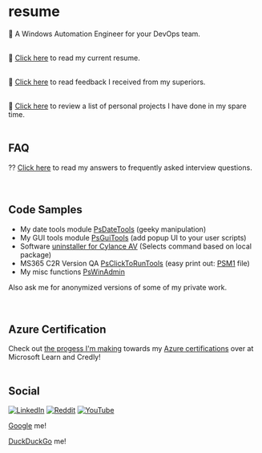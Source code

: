 # resume
👀 A Windows Automation Engineer for your DevOps team.
</br>
</br>

📜 [Click here](https://github.com/tonypags/resume/blob/master/A-Pagliaro-Resume.md) to read my current resume.
</br>
</br>

📢 [Click here](https://github.com/tonypags/resume/blob/master/Testimonials.md) to read feedback I received from my superiors.
</br>
</br>

📐 [Click here](https://github.com/tonypags/resume/blob/master/Personal-Projects.md) to review a list of personal projects I have done in my spare time.
</br>
</br>

## FAQ
⁇ [Click here](https://github.com/tonypags/resume/blob/master/FAQ.md) to read my answers to frequently asked interview questions. 
</br>
</br>
</br>

## Code Samples
- My date tools module [PsDateTools](https://github.com/tonypags/PsDateTools/) (geeky manipulation)
- My GUI tools module [PsGuiTools](https://github.com/tonypags/PsGuiTools) (add popup UI to your user scripts)
- Software [uninstaller for Cylance AV](https://github.com/tonypags/resume/blob/master/code-samples/Get-CylanceUninstallString.ps1) (Selects command based on local package)
- MS365 C2R Version QA [PsClickToRunTools](https://github.com/RFAInc/PsClickToRunTools) (easy print out: [PSM1](https://github.com/RFAInc/PsClickToRunTools/blob/main/PsClickToRunTools.psm1) file)
- My misc functions [PsWinAdmin](https://github.com/tonypags/PsWinAdmin)

Also ask me for anonymized versions of some of my private work. </br>
</br>
</br>

## Azure Certification
Check out [the progess I'm making](https://docs.microsoft.com/en-us/users/tony-3972/) towards my [Azure certifications](https://www.credly.com/badges/caa91913-fcea-444f-8280-971a4ae20031/public_url) over at Microsoft Learn and Credly! 
</br>
</br>

## Social
[![LinkedIn](https://pimp-my-readme.webapp.io/pimp-my-readme/social-media?social=LinkedIn)](https://www.linkedin.com/in/tony-pagliaro-a2923337)
[![Reddit](https://pimp-my-readme.webapp.io/pimp-my-readme/social-media?social=Reddit)](https://www.reddit.com/user/Hoping_i_Get_poached)
[![YouTube](https://pimp-my-readme.webapp.io/pimp-my-readme/social-media?social=YouTube)](https://www.youtube.com/channel/UCk6sSugylilH0HmzWxrpn5A)
</br>

[Google](https://www.google.com/search?q=tonypags+powershell) me!
</br>

[DuckDuckGo](https://duckduckgo.com/?q=powershell+tonypags&ia=web) me!
</br>
